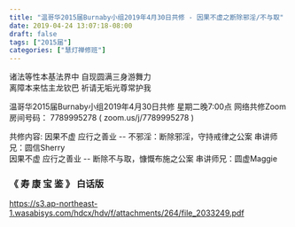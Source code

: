 ```yaml
---
title: "温哥华2015届Burnaby小组2019年4月30日共修 - 因果不虚之断除邪淫/不与取"
date: 2019-04-24 13:07:18-08:00
draft: false
tags: ["2015届"]
categories: ["慧灯禅修班"]
---
```

诸法等性本基法界中 自现圆满三身游舞力  
离障本来怙主龙钦巴 祈请无垢光尊常护我

温哥华2015届Burnaby小组2019年4月30日共修
星期二晚7:00点
网络共修Zoom房间号码： 7789995278 ( zoom.us/j/7789995278 )

共修内容:
因果不虚 应行之善业 -- 不邪淫：断除邪淫，守持戒律之公案 串讲师兄：圆信Sherry  
因果不虚 应行之善业 -- 断除不与取，慷慨布施之公案 串讲师兄：圆虚Maggie

###  《 寿 康 宝 鉴 》 白话版

https://s3.ap-northeast-1.wasabisys.com/hdcx/hdv/f/attachments/264/file_2033249.pdf


